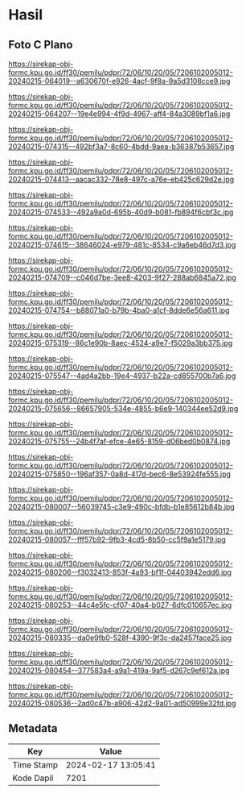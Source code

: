 # Hasil

## Foto C Plano

https://sirekap-obj-formc.kpu.go.id/ff30/pemilu/pdpr/72/06/10/20/05/7206102005012-20240215-064019--a630670f-e926-4acf-9f8a-9a5d3108cce9.jpg

https://sirekap-obj-formc.kpu.go.id/ff30/pemilu/pdpr/72/06/10/20/05/7206102005012-20240215-064207--19e4e994-4f9d-4967-aff4-84a3089bf1a6.jpg

https://sirekap-obj-formc.kpu.go.id/ff30/pemilu/pdpr/72/06/10/20/05/7206102005012-20240215-074315--492bf3a7-8c60-4bdd-9aea-b36387b53657.jpg

https://sirekap-obj-formc.kpu.go.id/ff30/pemilu/pdpr/72/06/10/20/05/7206102005012-20240215-074413--aacac332-78e8-497c-a76e-eb425c629d2e.jpg

https://sirekap-obj-formc.kpu.go.id/ff30/pemilu/pdpr/72/06/10/20/05/7206102005012-20240215-074533--492a9a0d-695b-40d9-b081-fb894f6cbf3c.jpg

https://sirekap-obj-formc.kpu.go.id/ff30/pemilu/pdpr/72/06/10/20/05/7206102005012-20240215-074615--38646024-e979-481c-8534-c9a6eb46d7d3.jpg

https://sirekap-obj-formc.kpu.go.id/ff30/pemilu/pdpr/72/06/10/20/05/7206102005012-20240215-074709--c046d7be-3ee8-4203-9f27-288ab6845a72.jpg

https://sirekap-obj-formc.kpu.go.id/ff30/pemilu/pdpr/72/06/10/20/05/7206102005012-20240215-074754--b88071a0-b79b-4ba0-a1cf-8dde6e56a611.jpg

https://sirekap-obj-formc.kpu.go.id/ff30/pemilu/pdpr/72/06/10/20/05/7206102005012-20240215-075319--86c1e90b-8aec-4524-a9e7-f5029a3bb375.jpg

https://sirekap-obj-formc.kpu.go.id/ff30/pemilu/pdpr/72/06/10/20/05/7206102005012-20240215-075547--4ad4a2bb-19e4-4937-b22a-cd855700b7a6.jpg

https://sirekap-obj-formc.kpu.go.id/ff30/pemilu/pdpr/72/06/10/20/05/7206102005012-20240215-075656--86657905-534e-4855-b6e9-140344ee52d9.jpg

https://sirekap-obj-formc.kpu.go.id/ff30/pemilu/pdpr/72/06/10/20/05/7206102005012-20240215-075755--24b4f7af-efce-4e65-8159-d06bed0b0874.jpg

https://sirekap-obj-formc.kpu.go.id/ff30/pemilu/pdpr/72/06/10/20/05/7206102005012-20240215-075850--196af357-0a8d-417d-bec6-8e53924fe555.jpg

https://sirekap-obj-formc.kpu.go.id/ff30/pemilu/pdpr/72/06/10/20/05/7206102005012-20240215-080007--56039745-c3e9-490c-bfdb-b1e85612b84b.jpg

https://sirekap-obj-formc.kpu.go.id/ff30/pemilu/pdpr/72/06/10/20/05/7206102005012-20240215-080057--fff57b92-9fb3-4cd5-8b50-cc5f9a1e5179.jpg

https://sirekap-obj-formc.kpu.go.id/ff30/pemilu/pdpr/72/06/10/20/05/7206102005012-20240215-080206--f3032413-853f-4a93-bf1f-04403942edd6.jpg

https://sirekap-obj-formc.kpu.go.id/ff30/pemilu/pdpr/72/06/10/20/05/7206102005012-20240215-080253--44c4e5fc-cf07-40a4-b027-6dfc010657ec.jpg

https://sirekap-obj-formc.kpu.go.id/ff30/pemilu/pdpr/72/06/10/20/05/7206102005012-20240215-080335--da0e9fb0-528f-4390-9f3c-da2457face25.jpg

https://sirekap-obj-formc.kpu.go.id/ff30/pemilu/pdpr/72/06/10/20/05/7206102005012-20240215-080454--377583a4-a9a1-419a-9af5-d267c9ef612a.jpg

https://sirekap-obj-formc.kpu.go.id/ff30/pemilu/pdpr/72/06/10/20/05/7206102005012-20240215-080536--2ad0c47b-a906-42d2-9a01-ad50999e32fd.jpg


## Metadata

| Key        | Value               |
| ---------- | ------------------- |
| Time Stamp | 2024-02-17 13:05:41 |
| Kode Dapil | 7201                |



